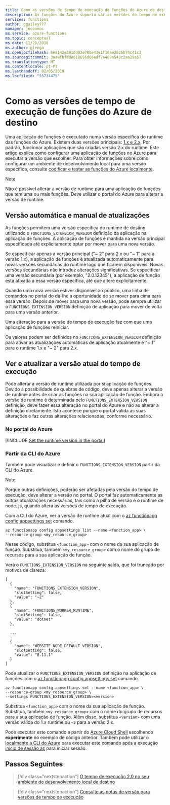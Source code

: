 ```yaml
---
title: Como as versões de tempo de execução de funções do Azure de destino
description: As funções do Azure suporta várias versões do tempo de execução. Saiba como especificar a versão de tempo de execução de uma aplicação de funções alojada no Azure.
services: functions
author: ggailey777
manager: jeconnoc
ms.service: azure-functions
ms.topic: conceptual
ms.date: 11/26/2018
ms.author: glenga
ms.openlocfilehash: 6e8142e391dd02e78be42e1f16ae2626b74c41c3
ms.sourcegitcommit: 3aa0fbfdde618656d66edf7e469e543c2aa29a57
ms.translationtype: MT
ms.contentlocale: pt-PT
ms.lasthandoff: 02/05/2019
ms.locfileid: "55734475"
---
```

# <a name="how-to-target-azure-functions-runtime-versions"></a>Como as versões de tempo de execução de funções do Azure de destino

Uma aplicação de funções é executado numa versão específica do runtime das funções do Azure. Existem duas versões principais: [1.x e 2.x](functions-versions.md). Por padrão, funcionar aplicações que são criadas versão 2.x do runtime. Este artigo explica como configurar uma aplicação de funções no Azure para executar a versão que escolher. Para obter informações sobre como configurar um ambiente de desenvolvimento local para uma versão específica, consulte [codificar e testar as funções do Azure localmente](functions-run-local.md).

> [!NOTE]
> Não é possível alterar a versão de runtime para uma aplicação de funções que tem uma ou mais funções. Deve utilizar o portal do Azure para alterar a versão de runtime.

## <a name="automatic-and-manual-version-updates"></a>Versão automática e manual de atualizações

As funções permitem uma versão específica do runtime de destino utilizando o `FUNCTIONS_EXTENSION_VERSION` definição da aplicação na aplicação de funções. A aplicação de funções é mantida na versão principal especificada até explicitamente optar por mover para uma nova versão.

Se especificar apenas a versão principal ("~ 2" para 2.x ou "~ 1" para a versão 1.x), a aplicação de funções é atualizada automaticamente para novas versões secundárias do runtime logo que ficarem disponíveis. Novas versões secundárias não introduz alterações significativas. Se especificar uma versão secundária (por exemplo, "2.0.12345"), a aplicação de função está afixada a essa versão específica, até que altere explicitamente.

Quando uma nova versão estiver disponível ao público, uma linha de comandos no portal do dá-lhe a oportunidade de se mover para cima para essa versão. Depois de mover para uma nova versão, pode sempre utilizar o `FUNCTIONS_EXTENSION_VERSION` definição de aplicação para mover de volta para uma versão anterior.

Uma alteração para a versão de tempo de execução faz com que uma aplicação de funções reiniciar.

Os valores podem ser definidos no `FUNCTIONS_EXTENSION_VERSION` definição para ativar as atualizações automáticas de aplicação atualmente é "~ 1" para o runtime 1.x e "~ 2" para 2.x.

## <a name="view-and-update-the-current-runtime-version"></a>Ver e atualizar a versão atual do tempo de execução

Pode alterar a versão de runtime utilizada por si aplicação de funções. Devido à possibilidade de quebras de código, deve apenas alterar a versão de runtime antes de criar as funções na sua aplicação de função. Embora a versão de runtime é determinada pelo `FUNCTIONS_EXTENSION_VERSION` definição, deve fazer essa alteração no portal do Azure e não ao alterar a definição diretamente. Isto acontece porque o portal valida as suas alterações e faz outras alterações relacionadas, conforme necessário.

### <a name="from-the-azure-portal"></a>No portal do Azure

[!INCLUDE [Set the runtime version in the portal](../../includes/functions-view-update-version-portal.md)]

### <a name="view-and-update-the-runtime-version-using-azure-cli"></a>Partir da CLI do Azure

Também pode visualizar e definir o `FUNCTIONS_EXTENSION_VERSION` partir da CLI do Azure.

>[!NOTE]
>Porque outras definições, poderão ser afetadas pela versão do tempo de execução, deve alterar a versão no portal. O portal faz automaticamente as outras atualizações necessárias, tais como a pilha de versão e o runtime de node. js, quando altera as versões de tempo de execução.  

Com a CLI do Azure, ver a versão de runtime atual com o [az functionapp config appsettings set](/cli/azure/functionapp/config/appsettings) comando.

```azurecli-interactive
az functionapp config appsettings list --name <function_app> \
--resource-group <my_resource_group>
```

Nesse código, substitua `<function_app>` com o nome da sua aplicação de função. Substitua, também `<my_resource_group>` com o nome do grupo de recursos para a sua aplicação de função. 

Verá o `FUNCTIONS_EXTENSION_VERSION` na seguinte saída, que foi truncado por motivos de clareza:

```output
[
  {
    "name": "FUNCTIONS_EXTENSION_VERSION",
    "slotSetting": false,
    "value": "~2"
  },
  {
    "name": "FUNCTIONS_WORKER_RUNTIME",
    "slotSetting": false,
    "value": "dotnet"
  },
  
  ...
  
  {
    "name": "WEBSITE_NODE_DEFAULT_VERSION",
    "slotSetting": false,
    "value": "8.11.1"
  }
]
```

Pode atualizar o `FUNCTIONS_EXTENSION_VERSION` definição na aplicação de funções com o [az functionapp config appsettings set](/cli/azure/functionapp/config/appsettings) comando.

```azurecli-interactive
az functionapp config appsettings set --name <function_app> \
--resource-group <my_resource_group> \
--settings FUNCTIONS_EXTENSION_VERSION=<version>
```

Substitua `<function_app>` com o nome da sua aplicação de função. Substitua, também `<my_resource_group>` com o nome do grupo de recursos para a sua aplicação de função. Além disso, substitua `<version>` com uma versão válida do 1.x runtime ou `~2` para a versão 2.x.

Pode executar este comando a partir do [Azure Cloud Shell](../cloud-shell/overview.md) escolhendo **experimente** no exemplo de código anterior. Também pode utilizar o [localmente a CLI do Azure](/cli/azure/install-azure-cli) para executar este comando após a execução [início de sessão az](/cli/azure/reference-index#az-login) para iniciar sessão.

## <a name="next-steps"></a>Passos Seguintes

> [!div class="nextstepaction"]
> [O tempo de execução 2.0 no seu ambiente de desenvolvimento local de destino](functions-run-local.md)

> [!div class="nextstepaction"]
> [Consulte as notas de versão para versões de tempo de execução](https://github.com/Azure/azure-webjobs-sdk-script/releases)
